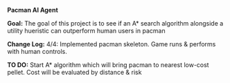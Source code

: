 **Pacman AI Agent**

**Goal:** The goal of this project is to see if an A* search algorithm alongside a utility hueristic can outperform human users in pacman


**Change Log:** 4/4: Implemented pacman skeleton. Game runs & performs with human controls.

**TO DO:** Start A* algorithm which will bring pacman to nearest low-cost pellet. Cost will be evaluated by distance & risk
